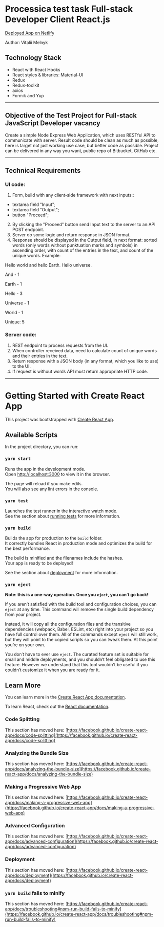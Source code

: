 # Processica test task Full-stack Developer Client React.js

[Deployed App on Netlify](https://processica-fullstack.netlify.app/)

Author: Vitalii Melnyk

## Technology Stack

- React with React Hooks
- React styles & libraries: Material-UI
- Redux
- Redux-toolkit
- axios
- Formik and Yup
__________________________________________________________________
## Objective of the Test Project for Full-stack JavaScript Developer vacancy
Create a simple Node Express Web Application, which uses RESTful API to communicate with server.
Result code should be clean as much as possible, here is target not just working use case, but better code as possible.
Project can be delivered in any way you want, public repo of Bitbucket, GitHub etc.
__________________________________________________________________
## Technical Requirements

### UI code:
1. Form, build with any client-side framework with next inputs::
- textarea field "Input";
- textarea field "Output";
- button "Proceed";
2. By clicking the "Proceed" button send Input text to the server to an API POST endpoint.
3. Server do some logic and return response in JSON format.
4. Response should be displayed in the Output field, in next format: sorted words (only words without punktuation marks and symbols) in ascending order, with count of the entries in the text, and count of the unique words. Example:


Hello world and hello Earth. Hello universe.


And - 1

Earth - 1

Hello - 3

Universe - 1

World - 1

Unique: 5

### Server code:
1. REST endpoint to process requests from the UI.
2. When controller received data, need to calculate count of unique words and their entries in the text.
3. Return response with a JSON body (in any format, which you like to use) to the UI.
4. If request is without words API must return appropriate HTTP code.

  _________________________________________________________
# Getting Started with Create React App

This project was bootstrapped with [Create React App](https://github.com/facebook/create-react-app).

## Available Scripts

In the project directory, you can run:

### `yarn start`

Runs the app in the development mode.\
Open [http://localhost:3000](http://localhost:3000) to view it in the browser.

The page will reload if you make edits.\
You will also see any lint errors in the console.

### `yarn test`

Launches the test runner in the interactive watch mode.\
See the section about [running tests](https://facebook.github.io/create-react-app/docs/running-tests) for more information.

### `yarn build`

Builds the app for production to the `build` folder.\
It correctly bundles React in production mode and optimizes the build for the best performance.

The build is minified and the filenames include the hashes.\
Your app is ready to be deployed!

See the section about [deployment](https://facebook.github.io/create-react-app/docs/deployment) for more information.

### `yarn eject`

**Note: this is a one-way operation. Once you `eject`, you can’t go back!**

If you aren’t satisfied with the build tool and configuration choices, you can `eject` at any time. This command will remove the single build dependency from your project.

Instead, it will copy all the configuration files and the transitive dependencies (webpack, Babel, ESLint, etc) right into your project so you have full control over them. All of the commands except `eject` will still work, but they will point to the copied scripts so you can tweak them. At this point you’re on your own.

You don’t have to ever use `eject`. The curated feature set is suitable for small and middle deployments, and you shouldn’t feel obligated to use this feature. However we understand that this tool wouldn’t be useful if you couldn’t customize it when you are ready for it.

## Learn More

You can learn more in the [Create React App documentation](https://facebook.github.io/create-react-app/docs/getting-started).

To learn React, check out the [React documentation](https://reactjs.org/).

### Code Splitting

This section has moved here: [https://facebook.github.io/create-react-app/docs/code-splitting](https://facebook.github.io/create-react-app/docs/code-splitting)

### Analyzing the Bundle Size

This section has moved here: [https://facebook.github.io/create-react-app/docs/analyzing-the-bundle-size](https://facebook.github.io/create-react-app/docs/analyzing-the-bundle-size)

### Making a Progressive Web App

This section has moved here: [https://facebook.github.io/create-react-app/docs/making-a-progressive-web-app](https://facebook.github.io/create-react-app/docs/making-a-progressive-web-app)

### Advanced Configuration

This section has moved here: [https://facebook.github.io/create-react-app/docs/advanced-configuration](https://facebook.github.io/create-react-app/docs/advanced-configuration)

### Deployment

This section has moved here: [https://facebook.github.io/create-react-app/docs/deployment](https://facebook.github.io/create-react-app/docs/deployment)

### `yarn build` fails to minify

This section has moved here: [https://facebook.github.io/create-react-app/docs/troubleshooting#npm-run-build-fails-to-minify](https://facebook.github.io/create-react-app/docs/troubleshooting#npm-run-build-fails-to-minify)
